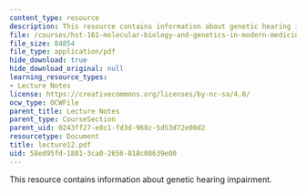 ```yaml
---
content_type: resource
description: This resource contains information about genetic hearing impairment.
file: /courses/hst-161-molecular-biology-and-genetics-in-modern-medicine-fall-2007/58ed95fd18813ca02656818c08639e00_lecture12.pdf
file_size: 84854
file_type: application/pdf
hide_download: true
hide_download_original: null
learning_resource_types:
- Lecture Notes
license: https://creativecommons.org/licenses/by-nc-sa/4.0/
ocw_type: OCWFile
parent_title: Lecture Notes
parent_type: CourseSection
parent_uid: 0243ff27-e8c1-fd3d-968c-5d53d72e00d2
resourcetype: Document
title: lecture12.pdf
uid: 58ed95fd-1881-3ca0-2656-818c08639e00
---
```

This resource contains information about genetic hearing impairment.